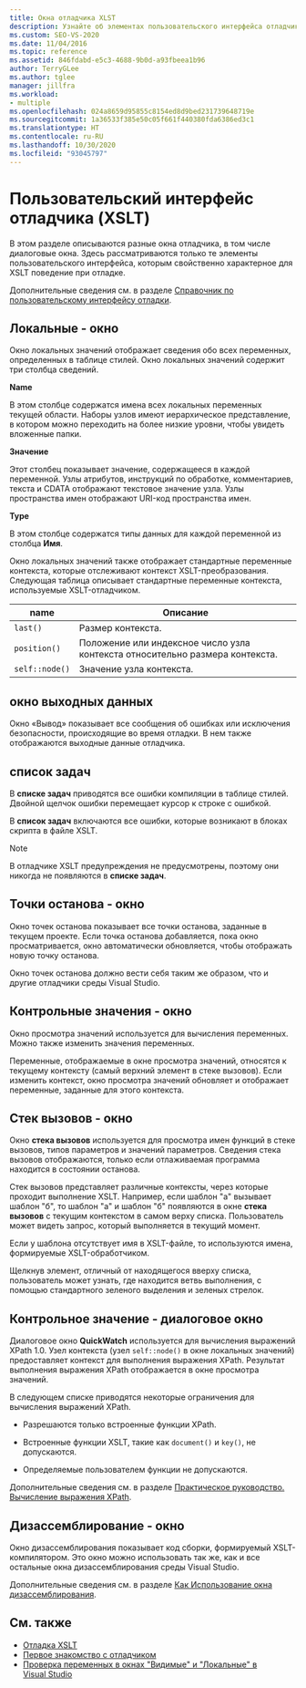 ```yaml
---
title: Окна отладчика XLST
description: Узнайте об элементах пользовательского интерфейса отладчика XSLT, которые управляют поведением отладки, характерным для XSLT, включая локальные переменные, выходные данные, точки останова, стек вызовов и окна контрольных значений.
ms.custom: SEO-VS-2020
ms.date: 11/04/2016
ms.topic: reference
ms.assetid: 846fdabd-e5c3-4688-9b0d-a93fbeea1b96
author: TerryGLee
ms.author: tglee
manager: jillfra
ms.workload:
- multiple
ms.openlocfilehash: 024a8659d95855c8154ed8d9bed231739648719e
ms.sourcegitcommit: 1a36533f385e50c05f661f440380fda6386ed3c1
ms.translationtype: HT
ms.contentlocale: ru-RU
ms.lasthandoff: 10/30/2020
ms.locfileid: "93045797"
---
```

# <a name="debugger-user-interface-xslt"></a>Пользовательский интерфейс отладчика (XSLT)

В этом разделе описываются разные окна отладчика, в том числе диалоговые окна. Здесь рассматриваются только те элементы пользовательского интерфейса, которым свойственно характерное для XSLT поведение при отладке.

Дополнительные сведения см. в разделе [Справочник по пользовательскому интерфейсу отладки](../debugger/debugging-user-interface-reference.md).

## <a name="locals-window"></a>Локальные - окно

Окно локальных значений отображает сведения обо всех переменных, определенных в таблице стилей. Окно локальных значений содержит три столбца сведений.

**Name**

В этом столбце содержатся имена всех локальных переменных текущей области. Наборы узлов имеют иерархическое представление, в котором можно переходить на более низкие уровни, чтобы увидеть вложенные папки.

**Значение**

Этот столбец показывает значение, содержащееся в каждой переменной. Узлы атрибутов, инструкций по обработке, комментариев, текста и CDATA отображают текстовое значение узла. Узлы пространства имен отображают URI-код пространства имен.

**Type**

В этом столбце содержатся типы данных для каждой переменной из столбца **Имя**.

Окно локальных значений также отображает стандартные переменные контекста, которые отслеживают контекст XSLT-преобразования. Следующая таблица описывает стандартные переменные контекста, используемые XSLT-отладчиком.

|name|Описание|
|-|-----------------|
|`last()`|Размер контекста.|
|`position()`|Положение или индексное число узла контекста относительно размера контекста.|
|`self::node()`|Значение узла контекста.|

## <a name="output-window"></a>окно выходных данных

Окно «Вывод» показывает все сообщения об ошибках или исключения безопасности, происходящие во время отладки. В нем также отображаются выходные данные отладчика.

## <a name="task-list"></a>список задач

В **списке задач** приводятся все ошибки компиляции в таблице стилей. Двойной щелчок ошибки перемещает курсор к строке с ошибкой.

В **список задач** включаются все ошибки, которые возникают в блоках скрипта в файле XSLT.

> [!NOTE]
> В отладчике XSLT предупреждения не предусмотрены, поэтому они никогда не появляются в **списке задач**.

## <a name="breakpoints-window"></a>Точки останова - окно

Окно точек останова показывает все точки останова, заданные в текущем проекте. Если точка останова добавляется, пока окно просматривается, окно автоматически обновляется, чтобы отображать новую точку останова.

Окно точек останова должно вести себя таким же образом, что и другие отладчики среды Visual Studio.

## <a name="watch-window"></a>Контрольные значения - окно

Окно просмотра значений используется для вычисления переменных. Можно также изменить значения переменных.

Переменные, отображаемые в окне просмотра значений, относятся к текущему контексту (самый верхний элемент в стеке вызовов). Если изменить контекст, окно просмотра значений обновляет и отображает переменные, заданные для этого контекста.

## <a name="call-stack-window"></a>Стек вызовов - окно

Окно **стека вызовов** используется для просмотра имен функций в стеке вызовов, типов параметров и значений параметров. Сведения стека вызовов отображаются, только если отлаживаемая программа находится в состоянии останова.

Стек вызовов представляет различные контексты, через которые проходит выполнение XSLT. Например, если шаблон "а" вызывает шаблон "б", то шаблон "а" и шаблон "б" появляются в окне **стека вызовов** с текущим контекстом в самом верху списка. Пользователь может видеть запрос, который выполняется в текущий момент.

Если у шаблона отсутствует имя в XSLT-файле, то используются имена, формируемые XSLT-обработчиком.

Щелкнув элемент, отличный от находящегося вверху списка, пользователь может узнать, где находится ветвь выполнения, с помощью стандартного зеленого выделения и зеленых стрелок.

## <a name="quickwatch-dialog-box"></a>Контрольное значение - диалоговое окно

Диалоговое окно **QuickWatch** используется для вычисления выражений XPath 1.0. Узел контекста (узел `self::node()` в окне локальных значений) предоставляет контекст для выполнения выражения XPath. Результат выполнения выражения XPath отображается в окне просмотра значений.

В следующем списке приводятся некоторые ограничения для вычисления выражений XPath.

- Разрешаются только встроенные функции XPath.

- Встроенные функции XSLT, такие как `document()` и `key()`, не допускаются.

- Определяемые пользователем функции не допускаются.

Дополнительные сведения см. в разделе [Практическое руководство. Вычисление выражения XPath](../xml-tools/how-to-evaluate-an-xpath-expression.md).

## <a name="disassembly-window"></a>Дизассемблирование - окно

Окно дизассемблирования показывает код сборки, формируемый XSLT-компилятором. Это окно можно использовать так же, как и все остальные окна дизассемблирования среды Visual Studio.

Дополнительные сведения см. в разделе [Как Использование окна дизассемблирования](../debugger/how-to-use-the-disassembly-window.md).

## <a name="see-also"></a>См. также

- [Отладка XSLT](../xml-tools/debugging-xslt.md)
- [Первое знакомство с отладчиком](../debugger/debugger-feature-tour.md)
- [Проверка переменных в окнах "Видимые" и "Локальные" в Visual Studio](../debugger/autos-and-locals-windows.md)
